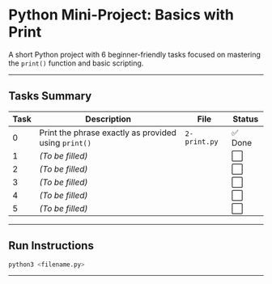 # Python Mini-Project: Basics with Print

A short Python project with 6 beginner-friendly tasks focused on mastering the `print()` function and basic scripting.

---

## Tasks Summary

| Task | Description                                          | File         | Status |
| ---- | ---------------------------------------------------- | ------------ | ------ |
| 0    | Print the phrase exactly as provided using `print()` | `2-print.py` | ✅ Done |
| 1    | *(To be filled)*                                     |              | ⬜      |
| 2    | *(To be filled)*                                     |              | ⬜      |
| 3    | *(To be filled)*                                     |              | ⬜      |
| 4    | *(To be filled)*                                     |              | ⬜      |
| 5    | *(To be filled)*                                     |              | ⬜      |

---

## Run Instructions

```bash
python3 <filename.py>
```

---

